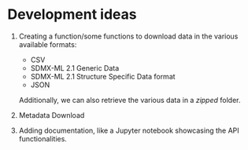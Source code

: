 # Development ideas

1. Creating a function/some functions to download data in the various available formats:
    - CSV
    - SDMX-ML 2.1 Generic Data
    - SDMX-ML 2.1 Structure Specific Data format
    - JSON
    
    Additionally, we can also retrieve the various data in a *zipped* folder.

2. Metadata Download

3. Adding documentation, like a Jupyter notebook showcasing the API functionalities.
